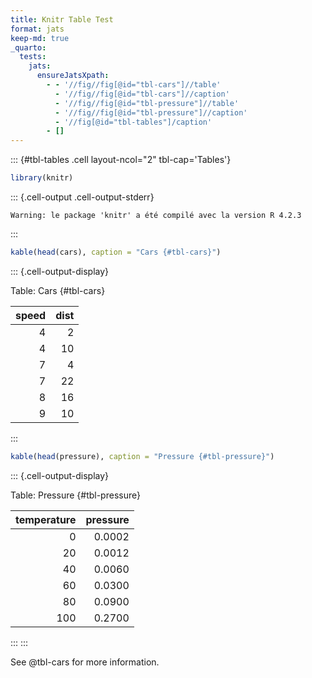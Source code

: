 ```yaml
---
title: Knitr Table Test
format: jats
keep-md: true
_quarto:
  tests:
    jats:
      ensureJatsXpath:
        - - '//fig//fig[@id="tbl-cars"]//table'
          - '//fig//fig[@id="tbl-cars"]//caption'
          - '//fig//fig[@id="tbl-pressure"]//table'
          - '//fig//fig[@id="tbl-pressure"]//caption'
          - '//fig[@id="tbl-tables"]/caption'
        - []
---
```


::: {#tbl-tables .cell layout-ncol="2" tbl-cap='Tables'}

```{.r .cell-code}
library(knitr)
```

::: {.cell-output .cell-output-stderr}

```
Warning: le package 'knitr' a été compilé avec la version R 4.2.3
```

:::

```{.r .cell-code}
kable(head(cars), caption = "Cars {#tbl-cars}")
```

::: {.cell-output-display}

Table: Cars {#tbl-cars}

| speed | dist |
| ----: | ---: |
|     4 |    2 |
|     4 |   10 |
|     7 |    4 |
|     7 |   22 |
|     8 |   16 |
|     9 |   10 |

:::

```{.r .cell-code}
kable(head(pressure), caption = "Pressure {#tbl-pressure}")
```

::: {.cell-output-display}

Table: Pressure {#tbl-pressure}

| temperature | pressure |
| ----------: | -------: |
|           0 |   0.0002 |
|          20 |   0.0012 |
|          40 |   0.0060 |
|          60 |   0.0300 |
|          80 |   0.0900 |
|         100 |   0.2700 |

:::
:::

See @tbl-cars for more information.

</details>
